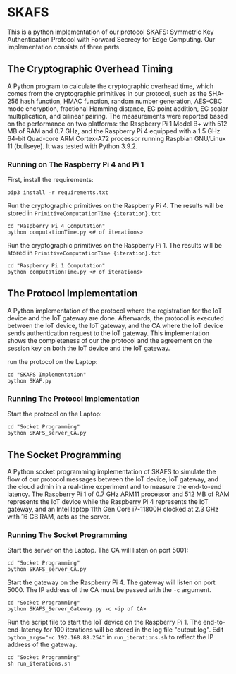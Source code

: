# SKAFS
This is a python implementation of our protocol SKAFS: Symmetric Key Authentication Protocol with Forward Secrecy for Edge Computing. Our implementation consists of three parts.
## The Cryptographic Overhead Timing
A Python program to calculate the cryptographic overhead time, which comes from the cryptographic primitives in our protocol, such as the SHA-256 hash function, HMAC function, random number generation, AES-CBC mode encryption, fractional Hamming distance, EC point addition, EC scalar multiplication, and bilinear pairing. The measurements were reported based on the performance on two platforms: the Raspberry Pi 1 Model B+ with 512 MB of RAM and 0.7 GHz, and the Raspberry Pi 4 equipped with a 1.5 GHz 64-bit Quad-core ARM Cortex-A72 processor running Raspbian GNU/Linux 11 (bullseye). It was tested with Python 3.9.2.

### Running on The Raspberry Pi 4 and Pi 1
First, install the requirements:
```
pip3 install -r requirements.txt
```

Run the cryptographic primitives on the Raspberry Pi 4. The results will be stored in `PrimitiveComputationTime {iteration}.txt`

```
cd "Raspberry Pi 4 Computation"
python computationTime.py <# of iterations>
```

Run the cryptographic primitives on the Raspberry Pi 1. The results will be stored in `PrimitiveComputationTime {iteration}.txt`

```
cd "Raspberry Pi 1 Computation"
python computationTime.py <# of iterations>
```


## The Protocol Implementation
A Python implementation of the protocol where the registration for the IoT device and the IoT gateway are done. Afterwards, the protocol is executed between the IoT device, the IoT gateway, and the CA where the IoT device sends authentication request to the IoT gateway. This implementation shows the completeness of our the protocol and the agreement on the session key on both the IoT device and the IoT gateway.

run the protocol on the Laptop:
```
cd "SKAFS Implementation"
python SKAF.py
```

### Running The Protocol Implementation

Start the protocol on the Laptop:
```
cd "Socket Programming"
python SKAFS_server_CA.py
```

## The Socket Programming
A Python socket programming implementation of SKAFS to simulate the flow of our protocol messages between the IoT device, IoT gateway, and the cloud admin in a real-time experiment and to measure the end-to-end latency. The Raspberry Pi $1$ of $0.7$ GHz ARM11 processor and $512$ MB of RAM represents the IoT device while the Raspberry Pi $4$ represents the IoT gateway, and an Intel laptop 11th Gen Core i7-11800H clocked at 2.3 GHz with 16 GB RAM, acts as the server.
### Running The Socket Programming
Start the server on the Laptop. The CA will listen on port 5001:
```
cd "Socket Programming"
python SKAFS_server_CA.py
```
Start the gateway on the Raspberry Pi 4. The gateway will listen on port 5000. The IP address of the CA must be passed with the `-c` argument.
```
cd "Socket Programming"
python SKAFS_Server_Gateway.py -c <ip of CA>
```
Run the script file to start the IoT device on the Raspberry Pi 1. The end-to-end-latency for 100 iterations will be stored in the log file "output.log". Edit `python_args="-c 192.168.88.254"` in `run_iterations.sh` to reflect the IP address of the gateway. 
```
cd "Socket Programming"
sh run_iterations.sh
```
 
